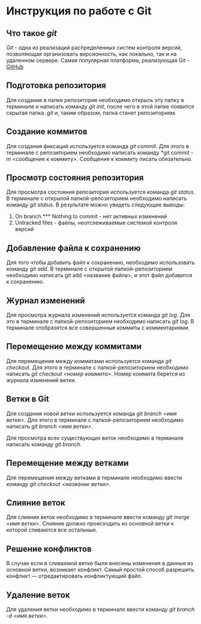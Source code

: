 # Инструкция по работе с Git

## Что такое *git*

*Git* - одна из реализаций распределенных систем контроля версий, позволяющая организовать версионность, как локально, так и на удаленном сервере. Самая популярная платформа, реализующая Git - [GitHub](https//:github.com)

## Подготовка репозитория

Для создания в папке репозитория необходимо открыть эту папку в терминале и написать команду *git init*, после чего в этой папке появится скрытая папка *.git* и, таким образом, папка станет репозиторием.

## Создание коммитов

Для создания фиксаций используется команда *git commit*. Для этого в терминале с репозиторием необходимо написать команду *git commit -m <сообщение к коммиту>. Сообщение к коммиту писать обязательно.

## Просмотр состояния репозитория

Для просмотра состояния репозитория используется команда *git status*. В терминале с открытой папкой-репозиторием необходимо написать команду *git status*. В результате можно увидеть следующие выводы:
1. On branch *** Nothing to commit - нет активных изменений
2. Untracked files - файлы, неотслеживаемые системой контроля версий

## Добавление файла к сохранению

Для того чтобы добавить файл к сохранению, необходимо использовать команду *git add*. В терминале с открытой папкой-репозиторием необходимо написать git add <название файла>, и этот файл добавится к сохранению.

## Журнал изменений

Для просмотра журнала изменений используется команда *git log*. Для это в терминале с папкой-репозиторием необходимо написать *git log*. В терминале отобразятся все совершенные коммиты с комментариями.

## Перемещение между коммитами
Для перемещения между коммитами используется команда *git checkout*. Для этого в терминале с папкой-репозиторием необходимо написать *git checkout <номер коммита>*. Номер коммита берется из журнала изменений ветки.

## Ветки в Git

Для создания новой ветки используется команда *git branch <имя ветки>*. Для этого в терминале с папкой-репозиторием необходимо написать *git branch <имя ветки>*.

Для просмотра всех существующих веток необходимо в терминале написать команду *git branch*.

## Перемещение между ветками

Для перемещения между ветками в терминале необходимо ввести команду *git checkout <название ветки>*.

## Слияние веток

Для слияния веток необходимо в терминале ввести команду *git merge <имя ветки>*. Слияние должно происходить из основной ветки к которой сливаются все остальные.

## Решение конфликтов

В случае если в сливаемой ветке были внесены изменения в данные из основной ветки, возникает конфликт. Самый простой способ разрешить конфликт — отредактировать конфликтующий файл. 

## Удаление веток

Для удаления ветки необходимо в терминале ввести команду *git branch -d <имя ветки>*.